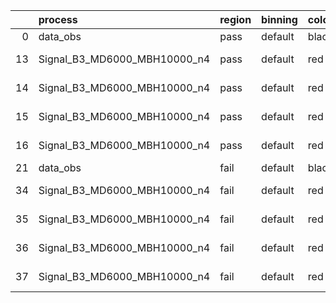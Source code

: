 |    | process                      | region   | binning   | color   | process_type   |   scale | variation   | source_filename                                                       | source_histname    | alias                        | title     |   combine_idx |     lnN |   shapes | syst_type   | direction   | variation_alias   |
|---:|:-----------------------------|:---------|:----------|:--------|:---------------|--------:|:------------|:----------------------------------------------------------------------|:-------------------|:-----------------------------|:----------|--------------:|--------:|---------:|:------------|:------------|:------------------|
|  0 | data_obs                     | pass     | default   | black   | DATA           |       1 | nominal     | ./histograms_for_2DAlphabet_v18//BH_Data.root                         | hpass              | Data                         | Data      |           nan | nan     |      nan | nan         | nan         | nan               |
| 13 | Signal_B3_MD6000_MBH10000_n4 | pass     | default   | red     | SIGNAL         |       1 | lumi        | ./histograms_for_2DAlphabet_v18//BH_Signal_B3_MD6000_MBH10000_n4.root | hpass              | Signal_B3_MD6000_MBH10000_n4 | BH signal |           nan |   1.016 |      nan | lnN         | nan         | nan               |
| 14 | Signal_B3_MD6000_MBH10000_n4 | pass     | default   | red     | SIGNAL         |       1 | SVM         | ./histograms_for_2DAlphabet_v18//BH_Signal_B3_MD6000_MBH10000_n4.root | hpass_SVMsyst_up   | Signal_B3_MD6000_MBH10000_n4 | BH signal |           nan | nan     |        1 | shapes      | Up          | SVMsyst           |
| 15 | Signal_B3_MD6000_MBH10000_n4 | pass     | default   | red     | SIGNAL         |       1 | SVM         | ./histograms_for_2DAlphabet_v18//BH_Signal_B3_MD6000_MBH10000_n4.root | hpass_SVMsyst_down | Signal_B3_MD6000_MBH10000_n4 | BH signal |           nan | nan     |        1 | shapes      | Down        | SVMsyst           |
| 16 | Signal_B3_MD6000_MBH10000_n4 | pass     | default   | red     | SIGNAL         |       1 | nominal     | ./histograms_for_2DAlphabet_v18//BH_Signal_B3_MD6000_MBH10000_n4.root | hpass              | Signal_B3_MD6000_MBH10000_n4 | BH signal |           nan | nan     |      nan | nan         | nan         | nan               |
| 21 | data_obs                     | fail     | default   | black   | DATA           |       1 | nominal     | ./histograms_for_2DAlphabet_v18//BH_Data.root                         | hfail              | Data                         | Data      |           nan | nan     |      nan | nan         | nan         | nan               |
| 34 | Signal_B3_MD6000_MBH10000_n4 | fail     | default   | red     | SIGNAL         |       1 | lumi        | ./histograms_for_2DAlphabet_v18//BH_Signal_B3_MD6000_MBH10000_n4.root | hfail              | Signal_B3_MD6000_MBH10000_n4 | BH signal |           nan |   1.016 |      nan | lnN         | nan         | nan               |
| 35 | Signal_B3_MD6000_MBH10000_n4 | fail     | default   | red     | SIGNAL         |       1 | SVM         | ./histograms_for_2DAlphabet_v18//BH_Signal_B3_MD6000_MBH10000_n4.root | hfail_SVMsyst_up   | Signal_B3_MD6000_MBH10000_n4 | BH signal |           nan | nan     |        1 | shapes      | Up          | SVMsyst           |
| 36 | Signal_B3_MD6000_MBH10000_n4 | fail     | default   | red     | SIGNAL         |       1 | SVM         | ./histograms_for_2DAlphabet_v18//BH_Signal_B3_MD6000_MBH10000_n4.root | hfail_SVMsyst_down | Signal_B3_MD6000_MBH10000_n4 | BH signal |           nan | nan     |        1 | shapes      | Down        | SVMsyst           |
| 37 | Signal_B3_MD6000_MBH10000_n4 | fail     | default   | red     | SIGNAL         |       1 | nominal     | ./histograms_for_2DAlphabet_v18//BH_Signal_B3_MD6000_MBH10000_n4.root | hfail              | Signal_B3_MD6000_MBH10000_n4 | BH signal |           nan | nan     |      nan | nan         | nan         | nan               |